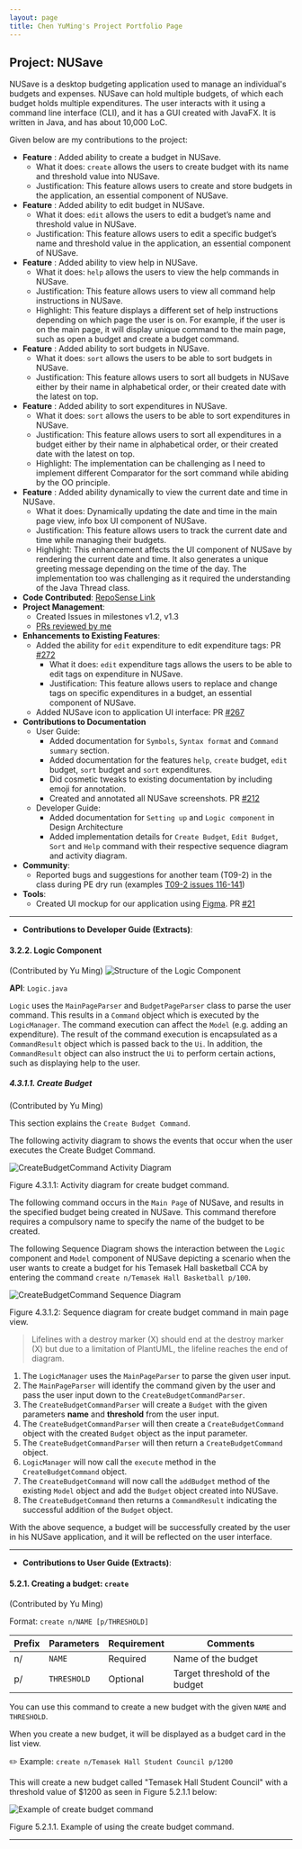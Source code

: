 ```yaml
---
layout: page
title: Chen YuMing's Project Portfolio Page
---
```

## Project: NUSave

NUSave is a desktop budgeting application used to manage an individual's budgets and expenses. NUSave can hold multiple
budgets, of which each budget holds multiple expenditures. The user interacts with it using a command line interface
(CLI), and it has a GUI created with JavaFX. It is written in Java, and has about 10,000 LoC.

Given below are my contributions to the project:
- **Feature** : Added ability to create a budget in NUSave.
	- What it does: `create` allows the users to create budget with its name and threshold value into NUSave.
	- Justification: This feature allows users to create and store budgets in the application,
	an essential component of NUSave.
- **Feature** : Added ability to edit budget in NUSave.
	- What it does: `edit` allows the users to edit a budget’s name and threshold value in NUSave.
	- Justification: This feature allows users to edit a specific budget’s name and threshold value in the application,
	an essential component of NUSave.
- **Feature** : Added ability to view help in NUSave.
	- What it does: `help` allows the users to view the help commands in NUSave.
	- Justification: This feature allows users to view all command help instructions in NUSave.
	- Highlight: This feature displays a different set of help instructions depending on which page the user is on.
	For example, if the user is on the main page, it will display unique command to the main page,
	such as open a budget and create a budget command.
- **Feature** : Added ability to sort budgets in NUSave.
	- What it does: `sort` allows the users to be able to sort budgets in NUSave.
	- Justification: This feature allows users to sort all budgets in NUSave either by their name in alphabetical order,
	or their created date with the latest on top.
- **Feature** : Added ability to sort expenditures in NUSave.
	- What it does: `sort` allows the users to be able to sort expenditures in NUSave.
	- Justification: This feature allows users to sort all expenditures in a budget either by their name in alphabetical order,
	or their created date with the latest on top.
	- Highlight: The implementation can be challenging as I need to implement different Comparator for the sort command
	while abiding by the OO principle.
- **Feature** : Added ability dynamically to view the current date and time in NUSave.
	- What it does: Dynamically updating the date and time in the main page view, info box UI component of NUSave.
	- Justification: This feature allows users to track the current date and time while managing their budgets.
	- Highlight: This enhancement affects the UI component of NUSave by rendering the current date and time.
	It also generates a unique greeting message depending on the time of the day.
	The implementation too was challenging as it required the understanding of the Java Thread class.
- **Code Contributed**: [RepoSense Link](https://nus-cs2103-ay2021s1.github.io/tp-dashboard/#breakdown=true&search=&sort=groupTitle&sortWithin=title&since=2020-08-14&timeframe=commit&mergegroup=&groupSelect=groupByRepos&checkedFileTypes=docs~functional-code~test-code~other&tabOpen=true&tabType=authorship&tabAuthor=yu-ming-chen&tabRepo=AY2021S1-CS2103T-T11-4%2Ftp%5Bmaster%5D&authorshipIsMergeGroup=false&authorshipFileTypes=docs~functional-code~test-code~other)
- **Project Management**:
	- Created Issues in milestones v1.2, v1.3
	- [PRs reviewed by me](https://github.com/AY2021S1-CS2103T-T11-4/tp/pulls?q=is%3Apr+reviewed-by%3Ayu-ming-chen)
- **Enhancements to Existing Features**:
	- Added the ability for `edit` expenditure to edit expenditure tags: PR [#272](https://github.com/AY2021S1-CS2103T-T11-4/tp/pull/272)
	    - What it does: `edit` expenditure tags allows the users to be able to edit tags on expenditure in NUSave. 
    	- Justification: This feature allows users to replace and change tags on specific expenditures in a budget,
    	an essential component of NUSave.
    - Added NUSave icon to application UI interface: PR [#267](https://github.com/AY2021S1-CS2103T-T11-4/tp/pull/267)
- **Contributions to Documentation**
	- User Guide:
		- Added documentation for `Symbols`, `Syntax format` and `Command summary` section.
		- Added documentation for the features `help`, `create` budget, `edit` budget, `sort` budget and `sort`
		expenditures.
		- Did cosmetic tweaks to existing documentation by including emoji for annotation.
		- Created and annotated all NUSave screenshots. PR [#212](https://github.com/AY2021S1-CS2103T-T11-4/tp/pull/212)
	- Developer Guide:
		- Added documentation for `Setting up` and `Logic component` in Design Architecture
		- Added implementation details for `Create Budget`, `Edit Budget`, `Sort` and `Help` command with their
		respective sequence diagram and activity diagram.
- **Community**:
	- Reported bugs and suggestions for another team (T09-2) in the class during PE dry run (examples [T09-2 issues 116-141](https://github.com/yu-ming-chen/ped/issues))
- **Tools**:
  * Created UI mockup for our application using [Figma](https://www.figma.com/file/FGIhST9YHDx8vLumiLquHh/TP?node-id=0%3A1).
  PR [#21](https://github.com/AY2021S1-CS2103T-T11-4/tp/pull/21)
  
-------
- **Contributions to Developer Guide (Extracts)**:
#### 3.2.2. Logic Component
(Contributed by Yu Ming)
![Structure of the Logic Component](../images/LogicClassDiagram.png)

**API**: `Logic.java`

`Logic` uses the `MainPageParser` and `BudgetPageParser` class to parse the user command. This results in a
`Command` object which is executed by the `LogicManager`. The command execution can affect the `Model`
(e.g. adding an expenditure). The result of the command execution is encapsulated as a `CommandResult` object
which is passed back to the `Ui`. In addition, the `CommandResult` object can also instruct the `Ui` to perform
certain actions, such as displaying help to the user.

##### 4.3.1.1. Create Budget
(Contributed by Yu Ming)

This section explains the `Create Budget Command`.

The following activity diagram to shows the events that occur when the user executes the Create Budget Command.

![CreateBudgetCommand Activity Diagram](../diagrams/commandsPlantUML/diagram/CreateBudgetCommandActivity.png) 

Figure 4.3.1.1: Activity diagram for create budget command.

The following command occurs in the `Main Page` of NUSave, and results in the specified budget being created in
NUSave. This command therefore requires a compulsory name to specify the name of the budget to be created.

The following Sequence Diagram shows the interaction between the `Logic` component and `Model` component of NUSave 
depicting a scenario when the user wants to create a budget for his Temasek Hall basketball CCA by entering the command
`create n/Temasek Hall Basketball p/100`.

![CreateBudgetCommand Sequence Diagram](../diagrams/commandsPlantUML/diagram/CreateBudgetCommand.png) 

Figure 4.3.1.2: Sequence diagram for create budget command in main page view.
>Lifelines with a destroy marker (X) should end at the destroy marker (X) but due to a limitation of PlantUML, 
the lifeline reaches the end of diagram.

1. The `LogicManager` uses the `MainPageParser` to parse the given user input.
2. The `MainPageParser` will identify the command given by the user and pass the user input down to the
`CreateBudgetCommandParser`.
3. The `CreateBudgetCommandParser` will create a `Budget` with the given parameters **name** and **threshold** from the
user input.
4. The `CreateBudgetCommandParser` will then create a `CreateBudgetCommand` object with the created `Budget` object as
the input parameter.
5. The `CreateBudgetCommandParser` will then return a `CreateBudgetCommand` object.
6. `LogicManager` will now call the `execute` method in the `CreateBudgetCommand` object.
7. The `CreateBudgetCommand` will now call the `addBudget` method of the existing `Model` object and add the `Budget`
object created into NUSave.
8. The `CreateBudgetCommand` then returns a `CommandResult` indicating the successful addition of the `Budget` object.

With the above sequence, a budget will be successfully created by the user in his NUSave application, and it will be
reflected on the user interface.

-------
- **Contributions to User Guide (Extracts)**:
#### 5.2.1. Creating a budget: `create`
(Contributed by Yu Ming)

Format: `create n/NAME [p/THRESHOLD]`

Prefix | Parameters | Requirement | Comments
------ | ---------- | ----------- | --------
 n/    | `NAME`     | Required    | Name of the budget
 p/    | `THRESHOLD`| Optional    | Target threshold of the budget

You can use this command to create a new budget with the given `NAME` and `THRESHOLD`.

When you create a new budget, it will be displayed as a budget card in the list view.

✏️ Example: `create n/Temasek Hall Student Council p/1200`

This will create a new budget called "Temasek Hall Student Council" with a threshold value of $1200
as seen in Figure 5.2.1.1 below:

![Example of create budget command](../images/CommandScreenShots/5_2_1_1_createBudget.png)

Figure 5.2.1.1. Example of using the create budget command.

-------
